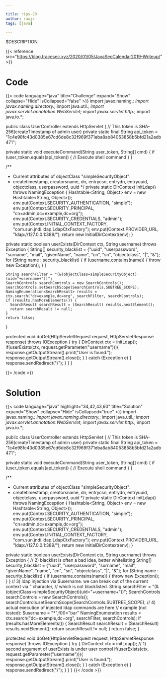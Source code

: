 ```yaml
---

title: rips-20
author: raxjs
tags: [java]

---
```


$DESCRIPTION

<!--more-->
{{< reference src="https://blog.tracesec.xyz/2020/01/05/JavaSecCalendar2019-Writeup/" >}}

# Code
{{< code language="java"  title="Challenge" expand="Show" collapse="Hide" isCollapsed="false" >}}
import javax.naming.*;
import javax.naming.directory.*;
import java.util.*;
import javax.servlet.annotation.WebServlet;
import javax.servlet.http.*;
import java.io.*;

public class UserController extends HttpServlet {
  // This token is SHA-256(createTimestamp of admin user)
  private static final String api_token = "1c4e98fc43d0385e67cd6de8c32f969f371eba8ab84053858b5bfd21a2adb471";

  private static void executeCommand(String user_token, String[] cmd) {
    if (user_token.equals(api_token)) {
      // Execute shell command
    }
  }

  /**
   * Current attributes of objectClass "simpleSecurityObject":
   * createtimestamp, creatorsname, dn, entrycsn, entrydn, entryuuid, objectclass, userpassword, uuid
   */
  private static DirContext initLdap() throws NamingException {
    Hashtable<String, Object> env = new Hashtable<String, Object>();
    env.put(Context.SECURITY_AUTHENTICATION, "simple");
    env.put(Context.SECURITY_PRINCIPAL, "cn=admin,dc=example,dc=org");
    env.put(Context.SECURITY_CREDENTIALS, "admin");
    env.put(Context.INITIAL_CONTEXT_FACTORY, "com.sun.jndi.ldap.LdapCtxFactory");
    env.put(Context.PROVIDER_URL, "ldap://127.0.0.1:389/");
    return new InitialDirContext(env);
  }

  private static boolean userExists(DirContext ctx, String username) throws Exception {
    String[] security_blacklist = {"uuid", "userpassword", "surname", "mail", "givenName",
                                    "name", "cn", "sn", "objectclass", "|", "&"};
    for (String name : security_blacklist) {
      if (username.contains(name)) {
        throw new Exception();
      }
    }

    String searchFilter = "(&(objectClass=simpleSecurityObject)(uid="+username+"))";
    SearchControls searchControls = new SearchControls();
    searchControls.setSearchScope(SearchControls.SUBTREE_SCOPE);
    NamingEnumeration<SearchResult> results = ctx.search("dc=example,dc=org", searchFilter, searchControls);
    if (results.hasMoreElements()) {
      SearchResult searchResult = (SearchResult) results.nextElement();
      return searchResult != null;
    }
    return false;
  }

  protected void doGet(HttpServletRequest request, HttpServletResponse response) throws IOException {
    try {
      DirContext ctx = initLdap();
      if(userExists(ctx, request.getParameter("username"))){
        response.getOutputStream().print("User is found.");
        response.getOutputStream().close();
      }
    } catch (Exception e) {
      response.sendRedirect("/");
    }
  }
}

{{< /code >}}

# Solution
{{< code language="java" highlight="34,42,43,60" title="Solution" expand="Show" collapse="Hide" isCollapsed="true" >}}
import javax.naming.*;
import javax.naming.directory.*;
import java.util.*;
import javax.servlet.annotation.WebServlet;
import javax.servlet.http.*;
import java.io.*;

public class UserController extends HttpServlet {
  // This token is SHA-256(createTimestamp of admin user)
  private static final String api_token = "1c4e98fc43d0385e67cd6de8c32f969f371eba8ab84053858b5bfd21a2adb471";

  private static void executeCommand(String user_token, String[] cmd) {
    if (user_token.equals(api_token)) {
      // Execute shell command
    }
  }

  /**
   * Current attributes of objectClass "simpleSecurityObject":
   * createtimestamp, creatorsname, dn, entrycsn, entrydn, entryuuid, objectclass, userpassword, uuid
   */
  private static DirContext initLdap() throws NamingException {
    Hashtable<String, Object> env = new Hashtable<String, Object>();
    env.put(Context.SECURITY_AUTHENTICATION, "simple");
    env.put(Context.SECURITY_PRINCIPAL, "cn=admin,dc=example,dc=org");
    env.put(Context.SECURITY_CREDENTIALS, "admin");
    env.put(Context.INITIAL_CONTEXT_FACTORY, "com.sun.jndi.ldap.LdapCtxFactory");
    env.put(Context.PROVIDER_URL, "ldap://127.0.0.1:389/");
    return new InitialDirContext(env);
  }

  private static boolean userExists(DirContext ctx, String username) throws Exception {
    // 2) blacklist is often a bad idea, better whitelisting
    String[] security_blacklist = {"uuid", "userpassword", "surname", "mail", "givenName", 
                                   "name", "cn", "sn", "objectclass", "|", "&"};
    for (String name : security_blacklist) {
      if (username.contains(name)) {
        throw new Exception();
      }
    }
    // 3) ldap injection via $username. we can break out of the current context via " character,
    //    which is not blacklisted.
    String searchFilter = "(&(objectClass=simpleSecurityObject)(uid="+username+"))";
    SearchControls searchControls = new SearchControls();
    searchControls.setSearchScope(SearchControls.SUBTREE_SCOPE);
    // 4) actual execution of injected ldap commands are here
    //    example (not tested): $username = "*\",f00=\"bar"
    NamingEnumeration<SearchResult> results = ctx.search("dc=example,dc=org", searchFilter, searchControls);
    if (results.hasMoreElements()) {
      SearchResult searchResult = (SearchResult) results.nextElement();
      return searchResult != null;
    }
    return false;
  }

  protected void doGet(HttpServletRequest request, HttpServletResponse response) throws IOException {
    try {
      DirContext ctx = initLdap();
      // 1) second argument of userExists is under user control
      if(userExists(ctx, request.getParameter("username"))){
        response.getOutputStream().print("User is found.");
        response.getOutputStream().close();
      }
    } catch (Exception e) {
      response.sendRedirect("/");
    }
  }
}
{{< /code >}}

